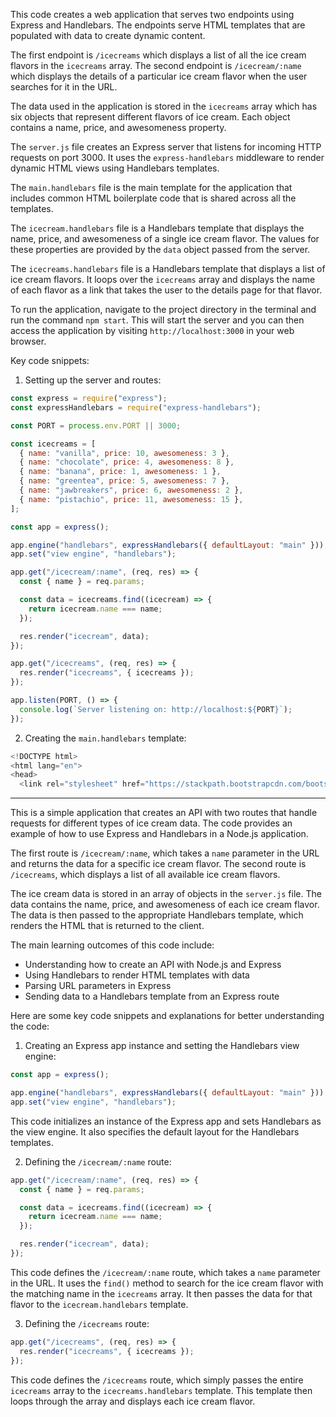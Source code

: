 This code creates a web application that serves two endpoints using Express and Handlebars. The endpoints serve HTML templates that are populated with data to create dynamic content.

The first endpoint is `/icecreams` which displays a list of all the ice cream flavors in the `icecreams` array. The second endpoint is `/icecream/:name` which displays the details of a particular ice cream flavor when the user searches for it in the URL.

The data used in the application is stored in the `icecreams` array which has six objects that represent different flavors of ice cream. Each object contains a name, price, and awesomeness property.

The `server.js` file creates an Express server that listens for incoming HTTP requests on port 3000. It uses the `express-handlebars` middleware to render dynamic HTML views using Handlebars templates.

The `main.handlebars` file is the main template for the application that includes common HTML boilerplate code that is shared across all the templates.

The `icecream.handlebars` file is a Handlebars template that displays the name, price, and awesomeness of a single ice cream flavor. The values for these properties are provided by the `data` object passed from the server.

The `icecreams.handlebars` file is a Handlebars template that displays a list of ice cream flavors. It loops over the `icecreams` array and displays the name of each flavor as a link that takes the user to the details page for that flavor.

To run the application, navigate to the project directory in the terminal and run the command `npm start`. This will start the server and you can then access the application by visiting `http://localhost:3000` in your web browser.

Key code snippets:

1.  Setting up the server and routes:
```javascript
const express = require("express");
const expressHandlebars = require("express-handlebars");

const PORT = process.env.PORT || 3000;

const icecreams = [
  { name: "vanilla", price: 10, awesomeness: 3 },
  { name: "chocolate", price: 4, awesomeness: 8 },
  { name: "banana", price: 1, awesomeness: 1 },
  { name: "greentea", price: 5, awesomeness: 7 },
  { name: "jawbreakers", price: 6, awesomeness: 2 },
  { name: "pistachio", price: 11, awesomeness: 15 },
];

const app = express();

app.engine("handlebars", expressHandlebars({ defaultLayout: "main" }));
app.set("view engine", "handlebars");

app.get("/icecream/:name", (req, res) => {
  const { name } = req.params;

  const data = icecreams.find((icecream) => {
    return icecream.name === name;
  });

  res.render("icecream", data);
});

app.get("/icecreams", (req, res) => {
  res.render("icecreams", { icecreams });
});

app.listen(PORT, () => {
  console.log(`Server listening on: http://localhost:${PORT}`);
});

```

2.  Creating the `main.handlebars` template:

```javascript
<!DOCTYPE html>
<html lang="en">
<head>
  <link rel="stylesheet" href="https://stackpath.bootstrapcdn.com/bootstrap/4.5.0/css/bootstrap.min.css" integrity="sha384-9aIt2nRpC12Uk9gS9baDl411NQApFmC26

```
***
This is a simple application that creates an API with two routes that handle requests for different types of ice cream data. The code provides an example of how to use Express and Handlebars in a Node.js application.

The first route is `/icecream/:name`, which takes a `name` parameter in the URL and returns the data for a specific ice cream flavor. The second route is `/icecreams`, which displays a list of all available ice cream flavors.

The ice cream data is stored in an array of objects in the `server.js` file. The data contains the name, price, and awesomeness of each ice cream flavor. The data is then passed to the appropriate Handlebars template, which renders the HTML that is returned to the client.

The main learning outcomes of this code include:

-   Understanding how to create an API with Node.js and Express
-   Using Handlebars to render HTML templates with data
-   Parsing URL parameters in Express
-   Sending data to a Handlebars template from an Express route

Here are some key code snippets and explanations for better understanding the code:

1.  Creating an Express app instance and setting the Handlebars view engine:

```javascript
const app = express();

app.engine("handlebars", expressHandlebars({ defaultLayout: "main" }));
app.set("view engine", "handlebars");

```

This code initializes an instance of the Express app and sets Handlebars as the view engine. It also specifies the default layout for the Handlebars templates.

2.  Defining the `/icecream/:name` route:

```javascript
app.get("/icecream/:name", (req, res) => {
  const { name } = req.params;

  const data = icecreams.find((icecream) => {
    return icecream.name === name;
  });

  res.render("icecream", data);
});


```

This code defines the `/icecream/:name` route, which takes a `name` parameter in the URL. It uses the `find()` method to search for the ice cream flavor with the matching name in the `icecreams` array. It then passes the data for that flavor to the `icecream.handlebars` template.

3.  Defining the `/icecreams` route:

```javascript
app.get("/icecreams", (req, res) => {
  res.render("icecreams", { icecreams });
});

```

This code defines the `/icecreams` route, which simply passes the entire `icecreams` array to the `icecreams.handlebars` template. This template then loops through the array and displays each ice cream flavor.